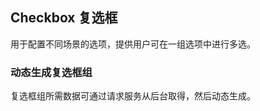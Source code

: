 <div class="demo-header">
<p class="overviewicon">
  <span class="wapi-form-radioboxgroup"/>
</p>

## Checkbox 复选框

<nova-uxlink widget-name="Selectgroup"></nova-uxlink>

用于配置不同场景的选项，提供用户可在一组选项中进行多选。
</div>

### 动态生成复选框组

复选框组所需数据可通过请求服务从后台取得，然后动态生成。

<nova-demo-view link="checkbox/dynamic-create-checkbox"></nova-demo-view>

<br>
